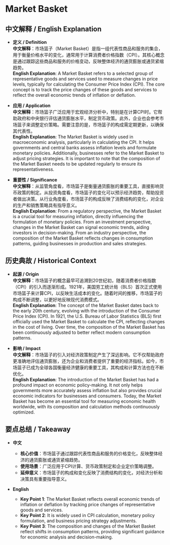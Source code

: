 # Market Basket

## 中文解释 / English Explanation

* **定义 / Definition**  
  **中文解释**：市场篮子（Market Basket）是指一组代表性商品和服务的集合，用于衡量价格水平的变化，通常用于计算消费者价格指数（CPI）。其核心概念是通过跟踪这些商品和服务的价格变动，反映整体经济的通货膨胀或通货紧缩趋势。  
  **English Explanation**: A Market Basket refers to a selected group of representative goods and services used to measure changes in price levels, typically for calculating the Consumer Price Index (CPI). The core concept is to track the price changes of these goods and services to reflect the overall economic trends of inflation or deflation.

* **应用 / Application**  
  **中文解释**：市场篮子广泛应用于宏观经济分析中，特别是在计算CPI时。它帮助政府和中央银行评估通货膨胀水平，制定货币政策。此外，企业也会参考市场篮子来调整定价策略。需要注意的是，市场篮子的构成需定期更新，以确保其代表性。  
  **English Explanation**: The Market Basket is widely used in macroeconomic analysis, particularly in calculating the CPI. It helps governments and central banks assess inflation levels and formulate monetary policies. Additionally, businesses refer to the Market Basket to adjust pricing strategies. It is important to note that the composition of the Market Basket needs to be updated regularly to ensure its representativeness.

* **重要性 / Significance**  
  **中文解释**：从监管角度看，市场篮子是衡量通货膨胀的重要工具，直接影响货币政策的制定。从投资角度看，市场篮子的变化可以预示经济趋势，帮助投资者做出决策。从行业角度看，市场篮子的构成反映了消费结构的变化，对企业的生产和销售策略具有指导意义。  
  **English Explanation**: From a regulatory perspective, the Market Basket is a crucial tool for measuring inflation, directly influencing the formulation of monetary policies. From an investment perspective, changes in the Market Basket can signal economic trends, aiding investors in decision-making. From an industry perspective, the composition of the Market Basket reflects changes in consumption patterns, guiding businesses in production and sales strategies.

## 历史典故 / Historical Context

* **起源 / Origin**  
  **中文解释**：市场篮子的概念最早可追溯到20世纪初，随着消费者价格指数（CPI）的引入而逐渐形成。1921年，美国劳工统计局（BLS）首次正式使用市场篮子来计算CPI，以反映生活成本的变化。随着时间的推移，市场篮子的构成不断调整，以更好地反映现代消费模式。  
  **English Explanation**: The concept of the Market Basket dates back to the early 20th century, evolving with the introduction of the Consumer Price Index (CPI). In 1921, the U.S. Bureau of Labor Statistics (BLS) first officially used the Market Basket to calculate the CPI, reflecting changes in the cost of living. Over time, the composition of the Market Basket has been continuously adjusted to better reflect modern consumption patterns.

* **影响 / Impact**  
  **中文解释**：市场篮子的引入对经济政策制定产生了深远影响。它不仅帮助政府更准确地评估通货膨胀，还为企业和消费者提供了重要的经济指标。如今，市场篮子已成为全球各国衡量经济健康的重要工具，其构成和计算方法也在不断优化。  
  **English Explanation**: The introduction of the Market Basket has had a profound impact on economic policy-making. It not only helps governments more accurately assess inflation but also provides crucial economic indicators for businesses and consumers. Today, the Market Basket has become an essential tool for measuring economic health worldwide, with its composition and calculation methods continuously optimized.

## 要点总结 / Takeaway

* **中文**  
  - **核心价值**：市场篮子通过跟踪代表性商品和服务的价格变化，反映整体经济的通货膨胀或通货紧缩趋势。  
  - **使用场景**：广泛应用于CPI计算、货币政策制定和企业定价策略调整。  
  - **延伸意义**：市场篮子的构成和变化反映了消费结构的变化，对经济分析和决策具有重要指导意义。

* **English**  
  - **Key Point 1**: The Market Basket reflects overall economic trends of inflation or deflation by tracking price changes of representative goods and services.  
  - **Key Point 2**: It is widely used in CPI calculation, monetary policy formulation, and business pricing strategy adjustments.  
  - **Key Point 3**: The composition and changes of the Market Basket reflect shifts in consumption patterns, providing significant guidance for economic analysis and decision-making.